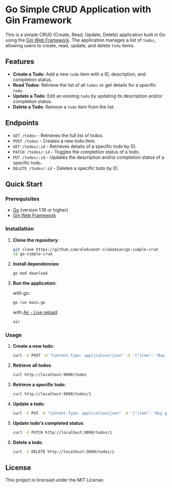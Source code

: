 # Go Simple CRUD Application with Gin Framework

This is a simple CRUD (Create, Read, Update, Delete) application built in Go using the [Gin Web Framework](https://github.com/gin-gonic/gin). The application manages a list of `todos`, allowing users to create, read, update, and delete `todo` items.

## Features

- **Create a Todo**: Add a new `todo` item with a ID, description, and completion status.
- **Read Todos**: Retrieve the list of all `todos` or get details for a specific `todo`.
- **Update a Todo**: Edit an existing `todo` by updating its description and/or completion status.
- **Delete a Todo**: Remove a `todo` item from the list.

## Endpoints

- `GET /todos` - Retrieves the full list of todos.
- `POST /todos` - Creates a new todo item.
- `GET /todos/:id` - Retrieves details of a specific todo by ID.
- `PATCH /todos/:id` - Toggles the completion status of a todo.
- `PUT /todos/:id` - Updates the description and/or completion status of a specific todo.
- `DELETE /todos/:id` - Deletes a specific todo by ID.

## Quick Start

### Prerequisites

- [Go](https://golang.org/dl/) (version 1.18 or higher)
- [Gin Web Framework](https://github.com/gin-gonic/gin)

### Installation

1. **Clone the repository**:

   ```bash
   git clone https://github.com/aleksandr-slobodian/go-simple-crud
   cd go-simple-crud
   ```

2. **Install dependencies**:

   ```bash
   go mod download
   ```

3. **Run the application**:

   with go:

   ```bash
   go run main.go
   ```

   with [Air - Live reload](https://github.com/air-verse/air):

   ```bash
   air
   ```

### Usage

1. **Create a new todo**:

   ```bash
   curl -X POST -H "Content-Type: application/json" -d '{"item": "Buy groceries", "completed": false}' http://localhost:9090/todos
   ```

2. **Retrieve all todos**:

   ```bash
   curl http://localhost:9090/todos
   ```

3. **Retrieve a specific todo**:

   ```bash
   curl http://localhost:9090/todos/1
   ```

4. **Update a todo**:

   ```bash
   curl -X PUT -H "Content-Type: application/json" -d '{"item": "Buy groceries", "completed": true}' http://localhost:9090/todos/1
   ```

5. **Update todo's completed status**:

   ```bash
   curl -X PUTCH http://localhost:9090/todos/1
   ```

6. **Delete a todo**:

   ```bash
   curl -X DELETE http://localhost:9090/todos/1
   ```

## License

This project is licensed under the MIT License.
